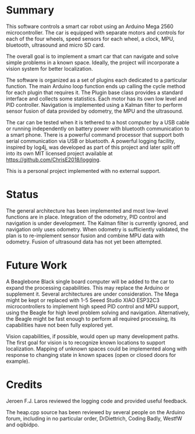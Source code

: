 # Summary

This software controls a smart car robot using an Arduino Mega 2560 microcontroller. The car is
equipped with separate motors and controls for each of the four wheels, speed sensors for
each wheel, a clock, MPU, bluetooth, ultrasound and micro SD card. 

The overall goal is to implement a smart car that can navigate and solve simple
problems in a known space. Ideally, the project will incorporate a vision system
for better localization.

The software is organized as a set of plugins each dedicated to a particular function.
The main Arduino loop function ends up calling the cycle method for each plugin that
requires it. The Plugin base class provides a standard interface and collects some
statistics. Each motor has its own low level and PID controller. Navigation is implemented
using a Kalman filter to perform sensor fusion of data provided by odometry, the MPU and
the ultrasound.

The car can be tested when it is tethered to a host computer by a USB cable or running
independently on battery power with bluetooth communication to a smart phone.
There is a powerful command processor that support both serial communication via USB
or bluetooth. A powerful logging facility, inspired by log4j, was developed as part
of this project and later split off into its own MIT licensed project available at
https://github.com/ChrisE2018/logging.

This is a personal project implemented with no external support.

# Status

The general architecture has been implemented and most low-level functions are in place.
Integration of the odometry, PID control and navigation is under development. The Kalman
filter is currently ignored, and navigation only uses odometry. When odometry is sufficiently
validated, the plan is to re-implement sensor fusion and combine MPU data with odometry.
Fusion of ultrasound data has not yet been attempted.

# Future Work

A Beaglebone Black single board computer will be added to the car to expand
the processing capabilities. This may replace the Arduino or supplement it.
Several architectures are under consideration. The Mega might be kept or
replaced with 1-5 Seeed Studio XIAO ESP32C3 microcontrollers to implement
high speed PID control and MPU support, using the Beagle for high level
problem solving and navigation. Alternatively, the Beagle might be fast
enough to perform all required processing, its capabilities have not been
fully explored yet.

Vision capabilities, if possible, would open up many development paths.
The first goal for vision is to recognize known locations to support
localization. Mapping of unknown spaces could be implemented along with
response to changing state in known spaces (open or closed doors for example).

# Credits

Jeroen F.J. Laros reviewed the logging code and provided useful feedback.

The heap.cpp source has been reviewed by several people on the Arduino forum,
including in no particular order, DrDiettrich, Coding Badly, WestfW and oqibidpo.